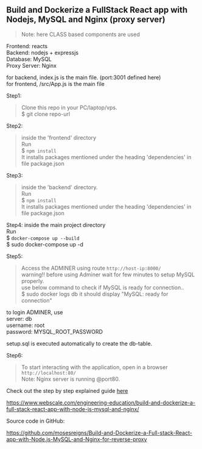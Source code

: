 ## Build and Dockerize a FullStack React app with Nodejs, MySQL and Nginx (proxy server)


> Note: here CLASS based components are used


Frontend: reacts     
Backend: nodejs + expressjs    
Database: MySQL    
Proxy Server: Nginx      
    
for backend, index.js is the main file. (port:3001 defined here)   
for frontend, /src/App.js is the main file    
     
Step1:
> Clone this repo in your PC/laptop/vps.   
$ git clone repo-url

Step2:
> inside the 'frontend' directory    
Run   
$ `npm install`   
It installs packages mentioned under the heading 'dependencies' in file package.json

Step3:
> inside the 'backend' directory.  
Run   
$ `npm install`   
It installs packages mentioned under the heading 'dependencies' in file package.json

Step4:
inside the main project directory  
Run   
$ `docker-compose up --build`   
$ sudo docker-compose up -d

Step5:
> Access the ADMINER using route    `http://host-ip:8000/`   
> warning!! before using Adminer wait for few minutes to setup MySQL properly.        
> use below command to check if MySQL is ready for connection..    
> $ sudo docker logs db
> it should display "MySQL: ready for connection"  


to login ADMINER, use    
server: db   
username: root   
password: MYSQL_ROOT_PASSWORD    

setup.sql is executed automatically to create the db-table.      
        
      
Step6:
> To start interacting with the application, open in a browser     
`http://localhost:80/`    
Note: Nginx server is running @port80.

Check out the step by step explained guide [here](https://www.webscale.com/engineering-education/build-and-dockerize-a-full-stack-react-app-with-nodejs-and-nginx/)


https://www.webscale.com/engineering-education/build-and-dockerize-a-full-stack-react-app-with-node-js-mysql-and-nginx/

Source code in GitHub:

https://github.com/mosesreigns/Build-and-Dockerize-a-Full-stack-React-app-with-Node.js-MySQL-and-Nginx-for-reverse-proxy


